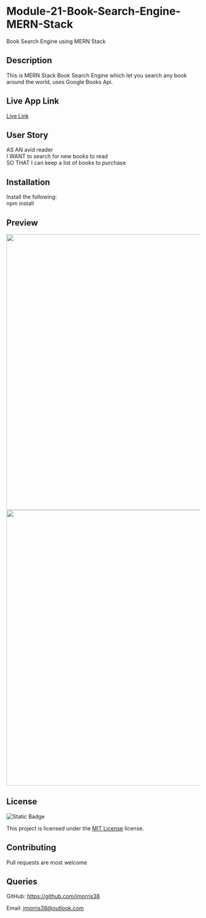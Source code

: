 # Module-21-Book-Search-Engine-MERN-Stack
Book Search Engine using MERN Stack 

## Description
This is MERN Stack Book Search Engine which let you search any book around the world, uses Google Books Api. 

## Live App Link
[Live Link]()

## User Story
AS AN avid reader
<br>
I WANT to search for new books to read
<br>
SO THAT I can keep a list of books to purchase


## Installation

 Install the following:
 <br>
 npm install

 ## Preview
 <img src="../server/assets/images/1.png" width="720" heigth="480">

 <img src="../server/assets/images/2.png" width="720" heigth="480">


 ## License

 ![Static Badge](https://img.shields.io/badge/MIT-License-blue)

 This project is licensed under the [MIT License](https://choosealicense.com/licenses/mit/) license.

 ## Contributing

 Pull requests are most welcome

 ## Queries

 GitHub: https://github.com/jmorris38

 Email: jmorris38@outlook.com
